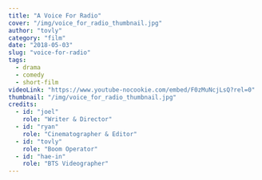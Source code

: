 ```yaml
---
title: "A Voice For Radio"
cover: "/img/voice_for_radio_thumbnail.jpg"
author: "tovly"
category: "film"
date: "2018-05-03"
slug: "voice-for-radio"
tags:
  - drama
  - comedy
  - short-film
videoLink: "https://www.youtube-nocookie.com/embed/F0zMuNcjLsQ?rel=0"
thumbnail: "/img/voice_for_radio_thumbnail.jpg"
credits:
  - id: "joel"
    role: "Writer & Director"
  - id: "ryan"
    role: "Cinematographer & Editor"
  - id: "tovly"
    role: "Boom Operator"
  - id: "hae-in"
    role: "BTS Videographer"
---
```

